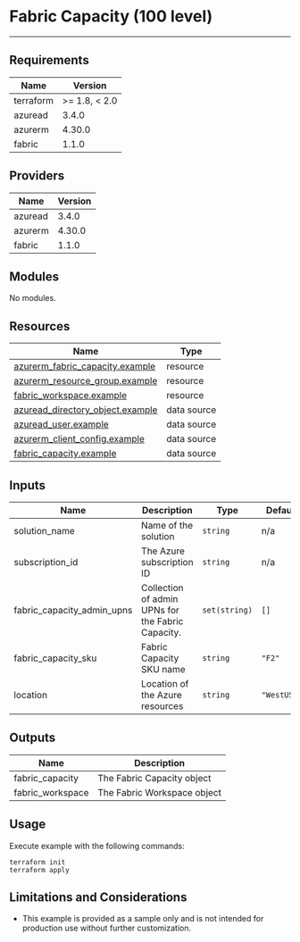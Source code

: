 <!-- BEGIN_TF_DOCS -->
# Fabric Capacity (100 level)

---

## Requirements

| Name      | Version       |
|-----------|---------------|
| terraform | >= 1.8, < 2.0 |
| azuread   | 3.4.0         |
| azurerm   | 4.30.0        |
| fabric    | 1.1.0         |

## Providers

| Name    | Version |
|---------|---------|
| azuread | 3.4.0   |
| azurerm | 4.30.0  |
| fabric  | 1.1.0   |

## Modules

No modules.

## Resources

| Name                                                                                                                                   | Type        |
|----------------------------------------------------------------------------------------------------------------------------------------|-------------|
| [azurerm_fabric_capacity.example](https://registry.terraform.io/providers/hashicorp/azurerm/4.30.0/docs/resources/fabric_capacity)     | resource    |
| [azurerm_resource_group.example](https://registry.terraform.io/providers/hashicorp/azurerm/4.30.0/docs/resources/resource_group)       | resource    |
| [fabric_workspace.example](https://registry.terraform.io/providers/microsoft/fabric/1.1.0/docs/resources/workspace)                    | resource    |
| [azuread_directory_object.example](https://registry.terraform.io/providers/hashicorp/azuread/3.4.0/docs/data-sources/directory_object) | data source |
| [azuread_user.example](https://registry.terraform.io/providers/hashicorp/azuread/3.4.0/docs/data-sources/user)                         | data source |
| [azurerm_client_config.example](https://registry.terraform.io/providers/hashicorp/azurerm/4.30.0/docs/data-sources/client_config)      | data source |
| [fabric_capacity.example](https://registry.terraform.io/providers/microsoft/fabric/1.1.0/docs/data-sources/capacity)                   | data source |

## Inputs

| Name                          | Description                                       | Type          | Default     | Required |
|-------------------------------|---------------------------------------------------|---------------|-------------|:--------:|
| solution\_name                | Name of the solution                              | `string`      | n/a         |   yes    |
| subscription\_id              | The Azure subscription ID                         | `string`      | n/a         |   yes    |
| fabric\_capacity\_admin\_upns | Collection of admin UPNs for the Fabric Capacity. | `set(string)` | `[]`        |    no    |
| fabric\_capacity\_sku         | Fabric Capacity SKU name                          | `string`      | `"F2"`      |    no    |
| location                      | Location of the Azure resources                   | `string`      | `"WestUS3"` |    no    |

## Outputs

| Name              | Description                 |
|-------------------|-----------------------------|
| fabric\_capacity  | The Fabric Capacity object  |
| fabric\_workspace | The Fabric Workspace object |

## Usage

Execute example with the following commands:

```shell
terraform init
terraform apply
```

## Limitations and Considerations

- This example is provided as a sample only and is not intended for production use without further customization.
<!-- END_TF_DOCS -->